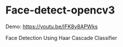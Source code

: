 # Face-detect-opencv3
Demo: https://youtu.be/IFK8v8APWks

Face Detection Using Haar Cascade Classifier
